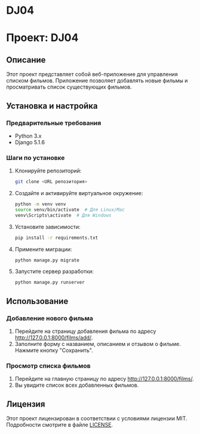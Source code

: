 # DJ04
 
# Проект: DJ04

## Описание
Этот проект представляет собой веб-приложение для управления списком фильмов. Приложение позволяет добавлять новые фильмы и просматривать список существующих фильмов.

## Установка и настройка

### Предварительные требования
- Python 3.x
- Django 5.1.6

### Шаги по установке

1. Клонируйте репозиторий:
   ```bash
   git clone <URL репозитория>

2. Создайте и активируйте виртуальное окружение:
    ```sh
    python -m venv venv
    source venv/bin/activate  # Для Linux/Mac
    venv\Scripts\activate  # Для Windows
    ```

3. Установите зависимости:
    ```sh
    pip install -r requirements.txt
    ```

4. Примените миграции:
    ```sh
    python manage.py migrate
    ```

5. Запустите сервер разработки:
    ```sh
    python manage.py runserver
    ```

## Использование

### Добавление нового фильма
1. Перейдите на страницу добавления фильма по адресу http://127.0.0.1:8000/films/add/.
2. Заполните форму с названием, описанием и отзывом о фильме.
Нажмите кнопку "Сохранить".

### Просмотр списка фильмов
1. Перейдите на главную страницу по адресу http://127.0.0.1:8000/films/.
2. Вы увидите список всех добавленных фильмов.

## Лицензия

Этот проект лицензирован в соответствии с условиями лицензии MIT. Подробности смотрите в файле [LICENSE](LICENSE).